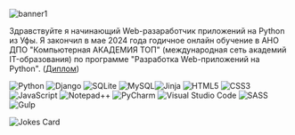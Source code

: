  ![banner1](https://github.com/bashlykov2005/bashlykov2005/assets/127608153/e4875908-ebd7-44b1-92c3-5e94159bbf51)

Здравствуйте я начинающий Web-разаработчик приложений на Python из Уфы. Я закончил в мае 2024 года годичное онлайн обучение в АНО ДПО "Компьютерная АКАДЕМИЯ ТОП" (международная сеть академий IT-образования) по программе "Разработка Web-приложений на Python". ([Диплом](https://github.com/bashlykov2005/bashlykov2005/blob/main/Башлыков%20Александр%20Владимирович.pdf))


![Python](https://img.shields.io/badge/python-3670A0?style=for-the-badge&logo=python&logoColor=ffdd54)  ![Django](https://img.shields.io/badge/django-%23092E20.svg?style=for-the-badge&logo=django&logoColor=white)  ![SQLite](https://img.shields.io/badge/sqlite-%2307405e.svg?style=for-the-badge&logo=sqlite&logoColor=white)  ![MySQL](https://img.shields.io/badge/mysql-4479A1.svg?style=for-the-badge&logo=mysql&logoColor=white)![Jinja](https://img.shields.io/badge/jinja-white.svg?style=for-the-badge&logo=jinja&logoColor=black)  ![HTML5](https://img.shields.io/badge/html5-%23E34F26.svg?style=for-the-badge&logo=html5&logoColor=white)  ![CSS3](https://img.shields.io/badge/css3-%231572B6.svg?style=for-the-badge&logo=css3&logoColor=white)  ![JavaScript](https://img.shields.io/badge/javascript-%23323330.svg?style=for-the-badge&logo=javascript&logoColor=%23F7DF1E)  ![Notepad++](https://img.shields.io/badge/Notepad++-90E59A.svg?style=for-the-badge&logo=notepad%2b%2b&logoColor=black)  ![PyCharm](https://img.shields.io/badge/pycharm-143?style=for-the-badge&logo=pycharm&logoColor=black&color=black&labelColor=green)  ![Visual Studio Code](https://img.shields.io/badge/Visual%20Studio%20Code-0078d7.svg?style=for-the-badge&logo=visual-studio-code&logoColor=white)  ![SASS](https://img.shields.io/badge/SASS-hotpink.svg?style=for-the-badge&logo=SASS&logoColor=white)  ![Gulp](https://img.shields.io/badge/GULP-%23CF4647.svg?style=for-the-badge&logo=gulp&logoColor=white)

<!-- Markdown -->

![Jokes Card](https://readme-jokes.vercel.app/api)
